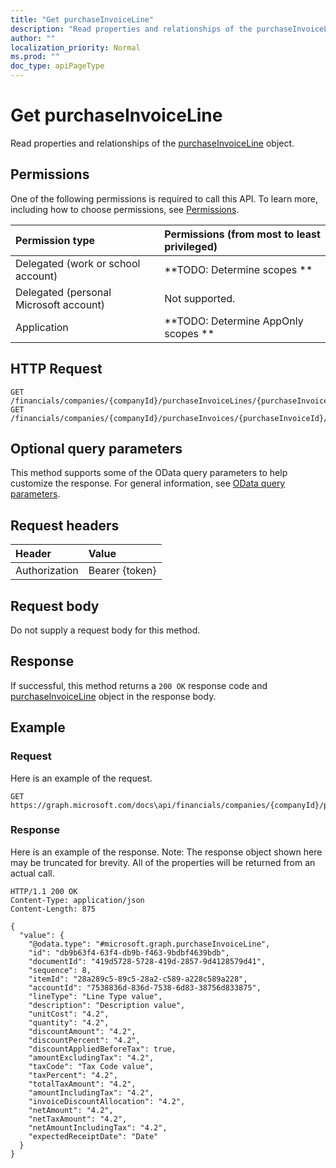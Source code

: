 ```yaml
---
title: "Get purchaseInvoiceLine"
description: "Read properties and relationships of the purchaseInvoiceLine object."
author: ""
localization_priority: Normal
ms.prod: ""
doc_type: apiPageType
---
```


# Get purchaseInvoiceLine

Read properties and relationships of the [purchaseInvoiceLine](../resources/purchaseinvoiceline.md) object.

## Permissions
One of the following permissions is required to call this API. To learn more, including how to choose permissions, see [Permissions](/concepts/permissions-reference.md).

|Permission type|Permissions (from most to least privileged)|
|:---|:---|
|Delegated (work or school account)|**TODO: Determine scopes **|
|Delegated (personal Microsoft account)|Not supported.|
|Application|**TODO: Determine AppOnly scopes **|

## HTTP Request
<!-- {
  "blockType": "ignored"
}
-->
``` http
GET /financials/companies/{companyId}/purchaseInvoiceLines/{purchaseInvoiceLineId}
GET /financials/companies/{companyId}/purchaseInvoices/{purchaseInvoiceId}/purchaseInvoiceLines/{purchaseInvoiceLineId}
```

## Optional query parameters
This method supports some of the OData query parameters to help customize the response. For general information, see [OData query parameters](/graph/query-parameters).

## Request headers
|Header|Value|
|:---|:---|
|Authorization|Bearer {token}|

## Request body
Do not supply a request body for this method.

## Response
If successful, this method returns a `200 OK` response code and [purchaseInvoiceLine](../resources/purchaseinvoiceline.md) object in the response body.

## Example

### Request
Here is an example of the request.
<!-- {
  "blockType": "request",
  "name": "get_purchaseinvoiceline"
}
-->
``` http
GET https://graph.microsoft.com/docs\api/financials/companies/{companyId}/purchaseInvoiceLines/{purchaseInvoiceLineId}
```

### Response
Here is an example of the response. Note: The response object shown here may be truncated for brevity. All of the properties will be returned from an actual call.
<!-- {
  "blockType": "response",
  "truncated": true,
  "@odata.type": "microsoft.graph.purchaseInvoiceLine"
}
-->
``` http
HTTP/1.1 200 OK
Content-Type: application/json
Content-Length: 875

{
  "value": {
    "@odata.type": "#microsoft.graph.purchaseInvoiceLine",
    "id": "db9b63f4-63f4-db9b-f463-9bdbf4639bdb",
    "documentId": "419d5728-5728-419d-2857-9d4128579d41",
    "sequence": 8,
    "itemId": "28a289c5-89c5-28a2-c589-a228c589a228",
    "accountId": "7538836d-836d-7538-6d83-38756d833875",
    "lineType": "Line Type value",
    "description": "Description value",
    "unitCost": "4.2",
    "quantity": "4.2",
    "discountAmount": "4.2",
    "discountPercent": "4.2",
    "discountAppliedBeforeTax": true,
    "amountExcludingTax": "4.2",
    "taxCode": "Tax Code value",
    "taxPercent": "4.2",
    "totalTaxAmount": "4.2",
    "amountIncludingTax": "4.2",
    "invoiceDiscountAllocation": "4.2",
    "netAmount": "4.2",
    "netTaxAmount": "4.2",
    "netAmountIncludingTax": "4.2",
    "expectedReceiptDate": "Date"
  }
}
```


